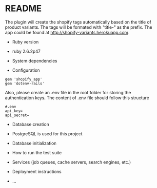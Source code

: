 # README

The plugin will create the shopify tags automatically based on the title of product variants. 
The tags will be formated with "title-" as the prefix.
The app could be found at http://shopify-variants.herokuapp.com.  
* Ruby version
 - ruby 2.6.2p47
* System dependencies

* Configuration
```
gem 'shopify_app'
gem 'dotenv-rails'
```
Also, please create an .env file in the root folder for storing the authentication keys.
The content of .env file should follow this structure
```
#.env
api_key=
api_secret=
```
* Database creation
 - PostgreSQL is used for this project
* Database initialization

* How to run the test suite

* Services (job queues, cache servers, search engines, etc.)

* Deployment instructions

* ...
